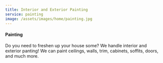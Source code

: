 ```yaml
---
title: Interior and Exterior Painting
service: painting
image: /assets/images/home/painting.jpg
---
```

#### Painting

Do you need to freshen up your house some? We handle interior and
exterior panting! We can paint ceilings, walls, trim, cabinets, soffits,
doors, and much more.